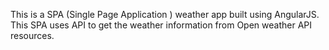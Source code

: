 This is a SPA (Single Page Application ) weather app built using AngularJS. This SPA uses API to get the weather information from Open weather  API resources.